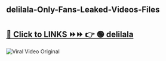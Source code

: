 
 ## delilala-Only-Fans-Leaked-Videos-Files

# <h2><a href="https://mediaupload.pro?delilala">🔗 Click to LINKS ⏩⏩ 👉 🟢 delilala </a></h2>

<a href="https://mediaupload.pro?delilala" rel="nofollow" data-target="animated-image.originalLink"><img src="https://i.ibb.co.com/xMMVF88/686577567.gif" alt="Viral Video Original" style="max-width: 100%; display: inline-block;" data-target="animated-image.originalImage"></a>